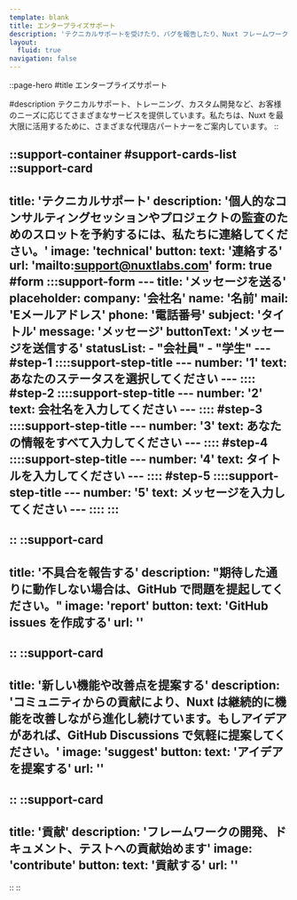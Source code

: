 ```yaml
---
template: blank
title: エンタープライズサポート
description: 'テクニカルサポートを受けたり、バグを報告したり、Nuxt フレームワークの開発に貢献することができます。'
layout:
  fluid: true
navigation: false
---
```


::page-hero
#title
エンタープライズサポート

#description
テクニカルサポート、トレーニング、カスタム開発など、お客様のニーズに応じてさまざまなサービスを提供しています。私たちは、Nuxt を最大限に活用するために、さまざまな代理店パートナーをご案内しています。
::

::support-container
#support-cards-list
  ::support-card
  ---
  title: 'テクニカルサポート'
  description: '個人的なコンサルティングセッションやプロジェクトの監査のためのスロットを予約するには、私たちに連絡してください。'
  image: 'technical'
  button:
    text: '連絡する'
    url: 'mailto:support@nuxtlabs.com'
  form: true
  #form
    :::support-form
    ---
    title: 'メッセージを送る'
    placeholder:
      company: '会社名'
      name: '名前'
      mail: 'Eメールアドレス'
      phone: '電話番号'
      subject: 'タイトル'
      message: 'メッセージ'
    buttonText: 'メッセージを送信する'
    statusList:
      - "会社員"
      - "学生"
    ---
    #step-1
      ::::support-step-title
      ---
      number: '1'
      text: あなたのステータスを選択してください
      ---
      ::::
    #step-2
      ::::support-step-title
      ---
      number: '2'
      text: 会社名を入力してください
      ---
      ::::
    #step-3
      ::::support-step-title
      ---
      number: '3'
      text: あなたの情報をすべて入力してください
      ---
      ::::
    #step-4
      ::::support-step-title
      ---
      number: '4'
      text: タイトルを入力してください
      ---
      ::::
    #step-5
      ::::support-step-title
      ---
      number: '5'
      text: メッセージを入力してください
      ---
      ::::
    :::
  ---
  ::
  ::support-card
  ---
  title: '不具合を報告する'
  description: "期待した通りに動作しない場合は、GitHub で問題を提起してください。"
  image: 'report'
  button:
    text: 'GitHub issues を作成する'
    url: ''
  ---
  ::
  ::support-card
  ---
  title: '新しい機能や改善点を提案する'
  description: 'コミュニティからの貢献により、Nuxt は継続的に機能を改善しながら進化し続けています。もしアイデアがあれば、GitHub Discussions で気軽に提案してください。'
  image: 'suggest'
  button:
    text: 'アイデアを提案する'
    url: ''
  ---
  ::
  ::support-card
  ---
  title: '貢献'
  description: 'フレームワークの開発、ドキュメント、テストへの貢献始めます'
  image: 'contribute'
  button:
    text: '貢献する'
    url: ''
  ---
  ::
::
